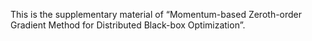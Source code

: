 This is the supplementary material of “Momentum-based Zeroth-order Gradient Method for Distributed Black-box Optimization”.
